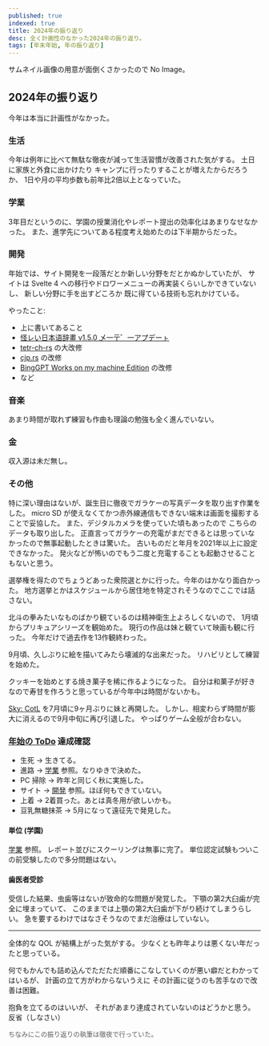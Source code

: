 ```yaml
---
published: true
indexed: true
title: 2024年の振り返り
desc: 全く計画性のなかった2024年の振り返り。
tags: [年末年始, 年の振り返り]
---
```


サムネイル画像の用意が面倒くさかったので No Image。

## 2024年の振り返り

今年は本当に計画性がなかった。

### 生活

今年は例年に比べて無駄な徹夜が減って生活習慣が改善された気がする。
土日に家族と外食に出かけたり キャンプに行ったりすることが増えたからだろうか、
1日や月の平均歩数も前年比2倍以上となっていた。

### 学業

3年目だというのに、学園の授業消化やレポート提出の効率化はあまりなせなかった。
また、進学先についてある程度考え始めたのは下半期からだった。

### 開発

年始では、サイト開発を一段落だとか新しい分野をだとかぬかしていたが、
サイトは Svelte 4 への移行やドロワーメニューの再実装くらいしかできていないし、
新しい分野に手を出すどころか 既に得ている技術も忘れかけている。

やったこと:

- 上に書いてあること
- [怪レい日本语辞畫 v1.5.0 乄一亍゛一アプデーㇳ](https://github.com/Rinrin0413/Ayashiy-Nipongo-Dic/releases/tag/v1.5.0)
- [tetr-ch-rs](https://github.com/Rinrin0413/tetr-ch-rs) の大改修
- [cjp.rs](https://github.com/Rinrin0413/cjp-rs) の改修
- [BingGPT Works on my machine Edition](https://github.com/Rinrin0413/BingGPT_WE) の改修
- など

### 音楽

あまり時間が取れず練習も作曲も理論の勉強も全く進んでいない。

### 金

収入源は未だ無し。

### その他

特に深い理由はないが、誕生日に徹夜でガラケーの写真データを取り出す作業をした。
micro SD が使えなくてかつ赤外線通信もできない端末は画面を撮影することで妥協した。
また、デジタルカメラを使っていた頃もあったので こちらのデータも取り出した。
正直言ってガラケーの充電がまだできるとは思っていなかったので無事起動したときは驚いた。
古いものだと年月を2021年以上に設定できなかった。
発火などが怖いのでもう二度と充電することも起動させることもないと思う。

選挙権を得たのでちょうどあった衆院選とかに行った。今年のはかなり面白かった。
地方選挙とかはスケジュールから居住地を特定されそうなのでここでは話さない。

北斗の拳みたいなものばかり観ているのは精神衛生上よろしくないので、
1月頃からプリキュアシリーズを観始めた。
現行の作品は妹と観ていて映画も観に行った。
今年だけで過去作を13作観終わった。

9月頃、久しぶりに絵を描いてみたら壊滅的な出来だった。
リハビリとして練習を始めた。

クッキーを始めとする焼き菓子を稀に作るようになった。
自分は和菓子が好きなので寿甘を作ろうと思っているが今年中は時間がないかも。

[Sky: CotL](https://thatskygame.com) を7月頃に9ヶ月ぶりに妹と再開した。
しかし、相変わらず時間が膨大に消えるので9月中旬に再び引退した。
やっぱりゲーム全般が合わない。

### [年始の ToDo](./20240101#具体的todo) 達成確認

- 生死 -> 生きてる。
- 進路 -> [学業](#学業) 参照。なりゆきで決めた。
- PC 掃除 -> 昨年と同じく秋に実施した。
- サイト -> [開発](#開発) 参照。ほぼ何もできていない。
- 上着 -> 2着買った。あとは真冬用が欲しいかも。
- 豆乳無糖抹茶 -> 5月になって遠征先で発見した。

#### 単位 (学園)

[学業](#学業) 参照。
レポート並びにスクーリングは無事に完了。
単位認定試験もついこの前受験したので多分問題はない。

#### 歯医者受診

受信した結果、虫歯等はないが致命的な問題が発覚した。
下顎の第2大臼歯が完全に埋まっていて、
このままでは上顎の第2大臼歯が下がり続けてしまうらしい。
急を要するわけではなさそうなのでまだ治療はしていない。

---

全体的な QOL が結構上がった気がする。
少なくとも昨年よりは悪くない年だったと思っている。

何でもかんでも詰め込んでただただ順番にこなしていくのが悪い癖だとわかってはいるが、
計画の立て方がわからないうえに その計画に従うのも苦手なので改善は困難。

抱負を立てるのはいいが、
それがあまり達成されていないのはどうかと思う。  
反省（しなさい）

<span style="font-size: 13px; opacity: 0.7">ちなみにこの振り返りの執筆は徹夜で行っていた。</span>
